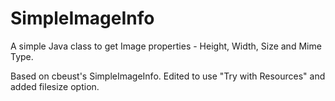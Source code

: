 # SimpleImageInfo

A simple Java class to get Image properties - Height, Width, Size and Mime Type.

Based on cbeust's SimpleImageInfo. Edited to use "Try with Resources" and added filesize option.
